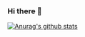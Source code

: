 ### Hi there 👋

[![Anurag's github stats](https://github-readme-stats.vercel.app/api?username=emineinan)](https://github.com/anuraghazra/github-readme-stats)
